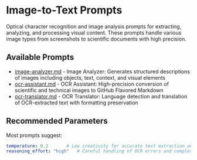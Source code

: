 # Image-to-Text Prompts

Optical character recognition and image analysis prompts for extracting, analyzing, and processing visual content. These prompts handle various image types from screenshots to scientific documents with high precision.

## Available Prompts

- [image-analyzer.md](image-analyzer.md) - Image Analyzer: Generates structured descriptions of images including objects, text, context, and visual elements
- [ocr-assistant.md](ocr-assistant.md) - OCR Assistant: High-precision conversion of scientific and technical images to GitHub Flavored Markdown
- [ocr-translator.md](ocr-translator.md) - OCR Translator: Language detection and translation of OCR-extracted text with formatting preservation

## Recommended Parameters

Most prompts suggest:
```yaml
temperature: 0.2       # Low creativity for accurate text extraction and analysis
reasoning_effort: "high"   # Careful handling of OCR errors and complex visual elements
```
